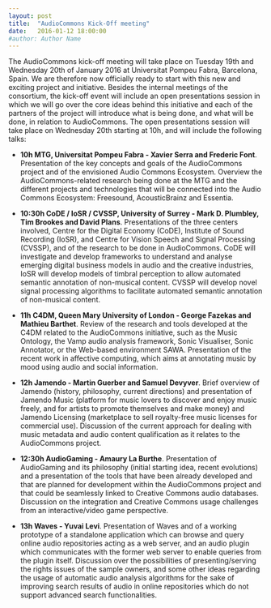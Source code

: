 ```yaml
---
layout: post
title:  "AudioCommons Kick-Off meeting"
date:   2016-01-12 18:00:00
#author: Author Name
---
```


The AudioCommons kick-off meeting will take place on Tuesday 19th and Wednesday 20th of January 2016 at Universitat Pompeu Fabra, Barcelona, Spain.
We are therefore now officially ready to start with this new and exciting project and initiative. Besides the internal meetings of the consortium, the kick-off event will include an open presentations session in which we will go over the core ideas behind this initiative and each of the partners of the project will introduce what is being done, and what will be done, in relation to AudioCommons. The open presentations session will take place on Wednesday 20th starting at 10h, and will include the following talks:
 


 * **10h MTG, Universitat Pompeu Fabra - Xavier Serra and Frederic Font**. Presentation of the key concepts and goals of the AudioCommons project and of the envisioned Audio Commons Ecosystem. Overview the AudioCommons-related research being done at the MTG and the different projects and technologies that will be connected into the Audio Commons Ecosystem: Freesound, AcousticBrainz and Essentia.
 
 * **10:30h CoDE / IoSR / CVSSP, University of Surrey - Mark D. Plumbley, Tim Brookes and David Plans**. Presentations of the three centers involved, Centre for the Digital Economy (CoDE), Institute of Sound Recording (IoSR), and Centre for Vision Speech and Signal Processing (CVSSP), and of the research to be done in AudioCommons. CoDE will investigate and develop frameworks to understand and analyse emerging digital business models in audio and the creative industries, IoSR will develop models of timbral perception to allow automated semantic annotation of non-musical content. CVSSP will develop novel signal processing algorithms to facilitate automated semantic annotation of non-musical content.
 
 * **11h C4DM, Queen Mary University of London - George Fazekas and Mathieu Barthet**. Review of the research and tools developed at the C4DM related to the AudioCommons initiative, such as the Music Ontology, the Vamp audio analysis framework, Sonic Visualiser, Sonic Annotator, or the Web-based environment SAWA. Presentation of the recent work in affective computing, which aims at annotating music by mood using audio and social information. 
 
 * **12h Jamendo  - Martin Guerber and Samuel Devyver**. Brief overview  of Jamendo (history, philosophy, current directions) and presentation of Jamendo Music (platform for music lovers to discover and enjoy music freely, and for artists to promote themselves and make money) and Jamendo Licensing (marketplace to sell royalty-free music licenses for commercial use). Discussion of the current approach for dealing with music metadata and audio content qualification as it relates to the AudioCommons project.
 
 * **12:30h AudioGaming  - Amaury La Burthe**. Presentation of AudioGaming and its philosophy (initial starting idea, recent evolutions) and a presentation of the tools that have been already developed and that are planned for development within the AudioCommons project and that could be seamlessly linked to Creative Commons audio databases. Discussion on the integration and Creative Commons usage challenges from an interactive/video game perspective.
 
 * **13h Waves - Yuvai Levi**. Presentation of Waves and of a working prototype of a standalone application which can browse and query online audio repositories acting as a web server, and an audio plugin which communicates with the former web server to enable queries from the plugin itself. Discussion over the possibilities of presenting/serving the rights issues of the sample owners, and some other ideas regarding the usage of automatic audio analysis algorithms for the sake of improving search results of audio in online repositories which do not support advanced search functionalities.
